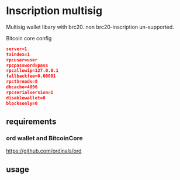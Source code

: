 # Inscription multisig

Multisig wallet libary with brc20.
non brc20-inscription un-supported.

Bitcoin core config
```json
server=1
txindex=1
rpcuser=user
rpcpassword=pass
rpcallowip=127.0.0.1
fallbackfee=0.00001
rpcthreads=8
dbcache=4096
rpcserialversion=1
disablewallet=0
blocksonly=0
```


## requirements

### ord wallet and BitcoinCore
 https://github.com/ordinals/ord


## usage

   
  